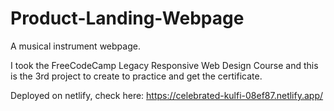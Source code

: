 # Product-Landing-Webpage

A musical instrument webpage.

I took the FreeCodeCamp Legacy Responsive Web Design Course and this is the 3rd project to create to practice and get the certificate.

Deployed on netlify, check here: https://celebrated-kulfi-08ef87.netlify.app/
